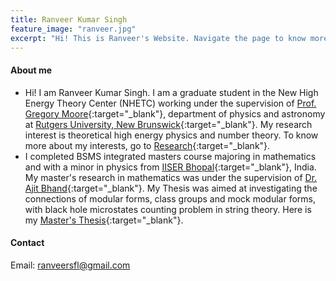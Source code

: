```yaml
---
title: Ranveer Kumar Singh
feature_image: "ranveer.jpg"
excerpt: "Hi! This is Ranveer's Website. Navigate the page to know more about me."
---
```

#### About me  

* Hi! I am Ranveer Kumar Singh. I am a graduate student in the New High Energy Theory Center (NHETC) working under the supervision of [Prof. Gregory Moore](http://www.physics.rutgers.edu/~gmoore/){:target="_blank"}, department of physics and astronomy at [Rutgers University, New Brunswick](https://newbrunswick.rutgers.edu/){:target="_blank"}.  My research interest is theoretical high energy physics and number theory. To know more about my interests, go to [Research](https://ranveer14.github.io/research/){:target="_blank"}.   
* I completed BSMS integrated masters course majoring in mathematics and with a minor in physics from [IISER Bhopal](https://www.iiserb.ac.in){:target="_blank"}, India. My master's research in mathematics was under the supervision of [Dr. Ajit Bhand](https://home.iiserb.ac.in/~abhand/){:target="_blank"}. My Thesis was aimed at investigating the connections of modular forms, class groups and mock modular forms, with black hole microstates counting problem in string theory. Here is my [Master's Thesis](MS_Thesis.pdf){:target="_blank"}. 

#### Contact
  Email: ranveersfl@gmail.com 



